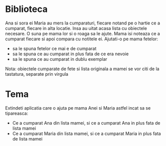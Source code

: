 # Biblioteca

Ana si sora ei Maria au mers la cumparaturi, fiecare notand pe o hartie ce a cumparat, fiecare in alta locatie. Insa au uitat acasa lista cu obiectele necesare. O suna pe mama lor si o roaga sa le ajute. Mama isi noteaza ce a cumparat fiecare si apoi compara cu notitele ei. Ajutati-o pe mama fetelor:

- sa le spuna fetelor ce mai e de cumparat
- sa le spuna ce au cumparat in plus fata de ce era nevoie
- sa le spuna ce au cumparat in dublu exemplar

Nota: obiectele cumparate de fete si lista originala a mamei se vor citi de la tastatura, separate prin virgula

# Tema

Extindeti aplicatia care o ajuta pe mama Anei si Maria astfel incat sa se tipareasca:
- Ce a cumparat Ana din lista mamei, si ce a cumparat Ana in plus fata de lista mamei
- Ce a cumparat Maria din lista mamei, si ce a cumparat Maria in plus fata de lista mamei


